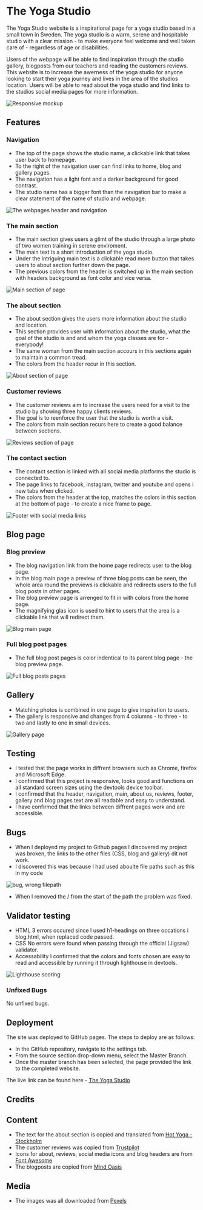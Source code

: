 # The Yoga Studio

The Yoga Studio website is a inspirational page for a yoga studio based in a small town in Sweden. The yoga studio is a warm, serene and hospitable studio with a clear mission - to make everyone feel welcome and well taken care of - regardless of age or disabilities.

Users of the webpage will be able to find inspiration through the studio gallery, blogposts from our teachers and reading the customers reviews. This website is to increase the awerness of the yoga studio for anyone looking to start their yoga journey and lives in the area of the studios location. Users will be able to read about the yoga studio and find links to the studios social media pages for more information.

![Responsive mockup](documentation/screenshot-responsive.PNG)

## Features 

### Navigation
 - The top of the page shows the studio name, a clickable link that takes user back to homepage.
 - To the right of the navigation user can find links to home, blog and gallery pages.
 - The navigation has a light font and a darker background for good contrast.
 - The studio name has a bigger font than the navigation bar to make a clear statement of the name of studio and webpage.

![The webpages header and navigation](documentation/header.PNG)

### The main section
- The main section gives users a glimt of the studio through a large photo of two women training in serene enviroment.
- The main text is a short introduction of the yoga studio.
- Under the intriguing main text is a clickable read more button that takes users to about section further down the page.
- The previous colors from the header is switched up in the main section with headers background as font color and vice versa. 

![Main section of page](documentation/main.PNG)

### The about section
- The about section gives the users more information about the studio and location.
- This section provides user with information about the studio, what the goal of the studio is and and whom the yoga classes are for - everybody! 
- The same woman from the main section accours in this sections again to maintain a common tread.
- The colors from the header recur in this section.

![About section of page](documentation/about-section.PNG)

### Customer reviews
- The customer reviews aim to increase the users need for a visit to the studio by showing three happy clients reviews.
- The goal is to reenforce the user that the studio is worth a visit.
- The colors from main section recurs here to create a good balance between sections.

![Reviews section of page](documentation/reviews.PNG)

### The contact section
- The contact section is linked with all social media platforms the studio is connected to.
- The page links to facebook, instagram, twitter and youtube and opens i new tabs when clicked.
- The colors from the header at the top, matches the colors in this section at the bottom of page - to create a nice frame to page.

![Footer with social media links](documentation/social-media.PNG)

## Blog page

### Blog preview

- The blog navigation link from the home page redirects user to the blog page.
- In the blog main page a preview of three blog posts can be seen, the whole area round the previews is clickable and redirects users to the full blog posts in other pages.
- The blog preview page is arrenged to fit in with colors from the home page.
- The magnifying glas icon is used to hint to users that the area is a clickable link that will redirect them.

![Blog main page](documentation/blog-main.PNG)

### Full blog post pages

- The full blog post pages is color indentical to its parent blog page - the blog preview page.

![Full blog posts pages](documentation/Full-blog-post.PNG)

## Gallery

- Matching photos is combined in one page to give inspiration to users.
- The gallery is responsive and changes from 4 columns - to three - to two and lastly to one in small devices.

![Gallery page](documentation/gallery.PNG)

## Testing

- I tested that the page works in diffrent browsers such as Chrome, firefox and Microsoft Edge.
- I confirmed that this project is responsive, looks good and functions on all standard screen sizes using the devtools device toolbar.
- I confirmed that the header, navigation, main, about us, reviews, footer, gallery and blog pages text are all readable and easy to understand.
- I have confirmed that the links between diffrent pages work and are accessible.

## Bugs

- When I deployed my project to Github pages I discovered my project was broken, the links to the other files (CSS, blog and gallery) dit not work.
- I discovered this was because I had used aboulte file paths such as this in my code

![bug, wrong filepath](documentation/filepath.PNG)

- When I removed the / from the start of the path the problem was fixed.

## Validator testing

- HTML
3 errors occured since I used h1-headings on three occations i blog.html, when replaced code passed.
- CSS
No errors were found when passing through the official (Jigsaw) validator.
- Accessability
I confirmed that the colors and fonts chosen are easy to read and accessible by running it through lighthouse in devtools.

![Lighthouse scoring](documentation/Lighthouse-score.PNG)

### Unfixed Bugs

No unfixed bugs.

## Deployment

The site was deployed to GitHub pages. The steps to deploy are as follows:
- In the GitHub repository, navigate to the settings tab.
- From the source section drop-down menu, select the Master Branch.
- Once the master branch has been selected, the page provided the link to the completed website.

The live link can be found here - [The Yoga Studio](https://thereslundqvist.github.io/The-Yoga-Studio/)

## Credits

## Content

- The text for the about section is copied and translated from [Hot Yoga - Stockholm](https://www.hotyogasthlm.se/)
- The customer reviews was copied from [Trustpilot](https://www.trustpilot.com/review/www.yogabody.com)
- Icons for about, reviews, social media icons and blog headers are from [Font Awesome](https://fontawesome.com/)
- The blogposts are copied from [Mind Oasis](https://mindoasis.org/)

## Media 

- The images was all downloaded from [Pexels](https://www.pexels.com/sv-se/)



